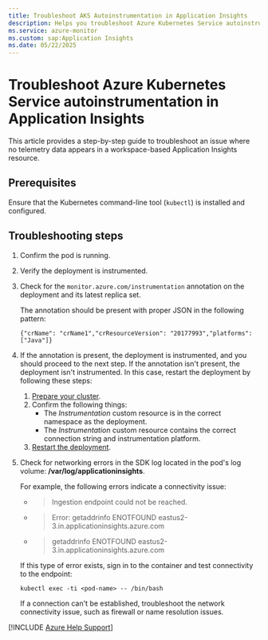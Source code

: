 ```yaml
---
title: Troubleshoot AKS Autoinstrumentation in Application Insights
description: Helps you troubleshoot Azure Kubernetes Service autoinstrumentation problems in Application Insights.
ms.service: azure-monitor
ms.custom: sap:Application Insights
ms.date: 05/22/2025
---
```

# Troubleshoot Azure Kubernetes Service autoinstrumentation in Application Insights

This article provides a step-by-step guide to troubleshoot an issue where no telemetry data appears in a workspace-based Application Insights resource.

## Prerequisites

Ensure that the Kubernetes command-line tool (`kubectl`) is installed and configured.

## Troubleshooting steps

1. Confirm the pod is running.

2. Verify the deployment is instrumented.

3. Check for the `monitor.azure.com/instrumentation` annotation on the deployment and its latest replica set.

    The annotation should be present with proper JSON in the following pattern:

    `{"crName": "crName1","crResourceVersion": "20177993","platforms":["Java"]}`

4. If the annotation is present, the deployment is instrumented, and you should proceed to the next step. If the annotation isn't present, the deployment isn't instrumented. In this case, restart the deployment by following these steps:

    1. [Prepare your cluster](/azure/azure-monitor/app/kubernetes-codeless#prepare-a-cluster).
    2. Confirm the following things:
        - The *Instrumentation* custom resource is in the correct namespace as the deployment.
        - The *Instrumentation* custom resource contains the correct connection string and instrumentation platform.
    3. [Restart the deployment](/azure/azure-monitor/app/kubernetes-codeless#restart-deployment).

5. Check for networking errors in the SDK log located in the pod's log volume: **/var/log/applicationinsights**.

    For example, the following errors indicate a connectivity issue:

    - > Ingestion endpoint could not be reached.
    - > Error: getaddrinfo ENOTFOUND eastus2-3.in.applicationinsights.azure.com
    - > getaddrinfo ENOTFOUND eastus2-3.in.applicationinsights.azure.com

    If this type of error exists, sign in to the container and test connectivity to the endpoint:

    ```console
    kubectl exec -ti <pod-name> -- /bin/bash
    ```

    If a connection can't be established, troubleshoot the network connectivity issue, such as firewall or name resolution issues.

[!INCLUDE [Azure Help Support](../../../../includes/azure-help-support.md)]
